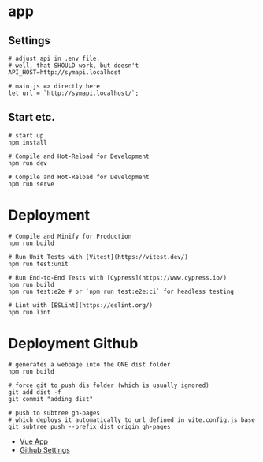 # app

## Settings

~~~shell
# adjust api in .env file.
# well, that SHOULD work, but doesn't
API_HOST=http://symapi.localhost

# main.js => directly here
let url = `http://symapi.localhost/`;
~~~

## Start etc.

~~~shell
# start up 
npm install

# Compile and Hot-Reload for Development
npm run dev

# Compile and Hot-Reload for Development
npm run serve
~~~

# Deployment

~~~shell
# Compile and Minify for Production
npm run build

# Run Unit Tests with [Vitest](https://vitest.dev/)
npm run test:unit

# Run End-to-End Tests with [Cypress](https://www.cypress.io/)
npm run build
npm run test:e2e # or `npm run test:e2e:ci` for headless testing

# Lint with [ESLint](https://eslint.org/)
npm run lint
~~~

# Deployment Github

~~~shell
# generates a webpage into the ONE dist folder
npm run build 

# force git to push dis folder (which is usually ignored) 
git add dist -f
git commit "adding dist"

# push to subtree gh-pages 
# which deploys it automatically to url defined in vite.config.js base
git subtree push --prefix dist origin gh-pages
~~~

* [Vue App](https://hoochicken.github.io/vueapp/)
* [Github Settings](https://github.com/hoochicken/vueapp/settings/pages)

